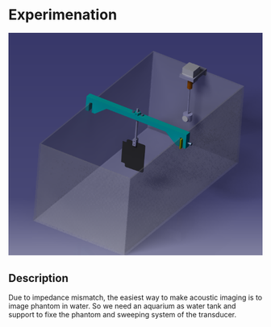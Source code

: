 # Experimenation
![](viewme.png)

## Description
Due to impedance mismatch, the easiest way to make acoustic imaging is to image phantom in water. So we need an aquarium as water tank and support to fixe the phantom and sweeping system of the transducer.
